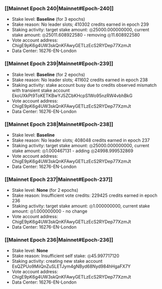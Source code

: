 ### [[Mainnet Epoch 240|Mainnet#Epoch-240]]
* Stake level: **Baseline** (for 3 epochs)
* Stake reason: No leader slots; 410302 credits earned in epoch 239
* Staking activity: target stake amount: ◎25000.000000000, current stake amount: ◎25011.608922580 - removing ◎11.608922580
* Vote account address: ChigE9pK6g4UW3skQnKFAwyGETLzEcS2RYDep77XzmJt
* Data Center: 16276-EN-London
### [[Mainnet Epoch 239|Mainnet#Epoch-239]]
* Stake level: **Baseline** (for 2 epochs)
* Stake reason: No leader slots; 411602 credits earned in epoch 238
* Staking activity: stake account busy due to credits observed mismatch with transient stake account EkoUXkPt9ToKETKBwYJ5ZCbKHcpS1Wo95nzRW4vbhBkG
* Vote account address: ChigE9pK6g4UW3skQnKFAwyGETLzEcS2RYDep77XzmJt
* Data Center: 16276-EN-London
### [[Mainnet Epoch 238|Mainnet#Epoch-238]]
* Stake level: **Baseline**
* Stake reason: No leader slots; 408048 credits earned in epoch 237
* Staking activity: target stake amount: ◎25000.000000000, current stake amount: ◎1.000467131 - adding ◎24998.999532869
* Vote account address: ChigE9pK6g4UW3skQnKFAwyGETLzEcS2RYDep77XzmJt
* Data Center: 16276-EN-London
### [[Mainnet Epoch 237|Mainnet#Epoch-237]]
* Stake level: **None** (for 2 epochs)
* Stake reason: Insufficient vote credits: 229425 credits earned in epoch 236
* Staking activity: target stake amount: ◎1.000000000, current stake amount: ◎1.000000000 - no change
* Vote account address: ChigE9pK6g4UW3skQnKFAwyGETLzEcS2RYDep77XzmJt
* Data Center: 16276-EN-London
### [[Mainnet Epoch 236|Mainnet#Epoch-236]]
* Stake level: **None**
* Stake reason: Insufficient self stake: ◎45.997717120
* Staking activity: creating new stake account EsQZPUo9MiiQnZuSLETJym4gNByd68Nyd984hHgaFX7Y
* Vote account address: ChigE9pK6g4UW3skQnKFAwyGETLzEcS2RYDep77XzmJt
* Data Center: 16276-EN-London